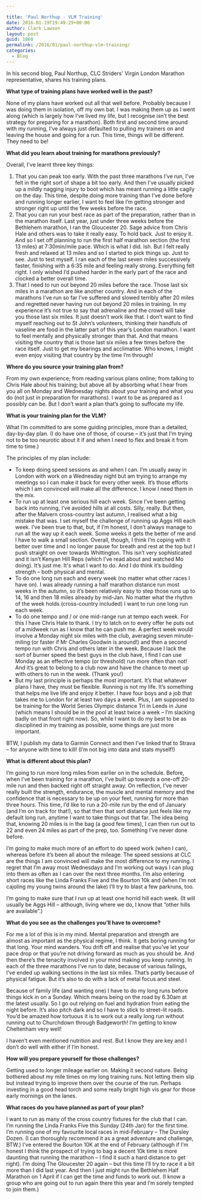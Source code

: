 ```yaml
---

title: 'Paul Northup - VLM Training'
date: 2016-01-19T19:49:29+00:00
author: Clark Lawson
layout: post
guid: 1860
permalink: /2016/01/paul-northup-vlm-training/
categories:
  - Blog
---
```

In his second blog, Paul Northup, CLC Striders' Virgin London Marathon representative, shares his training plans.<!--more-->

**What type of training plans have worked well in the past?**

None of my plans have worked out all that well before. Probably because I was doing them in isolation, off my own bat. I was making them up as I went along (which is largely how I‘ve lived my life, but I recognise isn’t the best strategy for preparing for a marathon). Both first and second time around with my running, I’ve always just defaulted to pulling my trainers on and leaving the house and going for a run. This time, things will be different. They need to be!

**What did you learn about training for marathons previously?**

Overall, I've learnt three key things:

  1. That you can peak too early. With the past three marathons I’ve run, I’ve felt in the right sort of shape a bit too early. And then I’ve usually picked up a mildly nagging injury to boot which has meant running a little cagily on the day. This time, despite doing more training than I’ve done before and running longer earlier, I want to feel like I’m getting stronger and stronger right up until the few weeks before the race.
  2. That you can run your best race as part of the preparation, rather than in the marathon itself. Last year, just under three weeks before the Bethlehem marathon, I ran the Gloucester 20. Sage advice from Chris Hale and others was to take it really easy. To hold back. Just to enjoy it. And so I set off planning to run the first half marathon section (the first 13 miles) at 7:30min/mile pace. Which is what I did. Ish. But I felt really fresh and relaxed at 13 miles and so I started to pick things up. Just to see. Just to test myself. I ran each of the last seven miles successively faster, finishing with a 6:35 mile and feeling really strong. Everything felt right. I only wished I’d pushed harder in the early part of the race and clocked a better overall time.
  3. That I need to run out beyond 20 miles before the race. Those last six miles in a marathon are like another country. And in each of the marathons I’ve run so far I’ve suffered and slowed terribly after 20 miles and regretted never having run out beyond 20 miles in training. In my experience it’s not true to say that adrenaline and the crowd will take you those last six miles. It just doesn’t work like that. I don’t want to find myself reaching out to St John’s volunteers, thinking their handfuls of vaseline are food in the latter part of this year’s London marathon. I want to feel mentally and physically stronger than that. And that means visiting the country that is those last six miles a few times before the race itself. Just to get my bearings and acclimatise. Who knows, I might even enjoy visiting that country by the time I’m through!

**Where do you source your training plan from?**

From my own experience; from reading various plans online; from talking to Chris Hale about his training; but above all by absorbing what I hear from you all on Monday and Wednesday nights about your training and what you do (not just in preparation for marathons). I want to be as prepared as I possibly can be. But I don’t want a plan that’s going to suffocate my life.

**What is your training plan for the VLM?**

What I’m committed to are some guiding principles, more than a detailed, day-by-day plan. (I do have one of those, of course – it’s just that I’m trying not to be too neurotic about it if and when I need to flex and break it from time to time.)

The principles of my plan include:

  * To keep doing speed sessions as and when I can. I’m usually away in London with work on a Wednesday night but am trying to arrange my meetings so I can make it back for every other week. It’s those efforts which I am convinced will make all the difference. I know I need them in the mix.
  * To run up at least one serious hill each week. Since I’ve been getting back into running, I’ve avoided hills at all costs. Silly, really. But then, after the Malvern cross-country last autumn, I realised what a big mistake that was. I set myself the challenge of running up Aggs Hill each week. I’ve been true to that, but, if I’m honest, I don’t always manage to run all the way up it each week. Some weeks it gets the better of me and I have to walk a small section. Overall, though, I think I’m coping with it better over time and I no longer pause for breath and rest at the top but I push straight on over towards Whittington. This isn’t very sophisticated and it isn’t Kenyan Hill Reps (which I’ve read about and watched Mo doing). It’s just me. It's what I want to do. And I do think it’s building strength – both physical and mental.
  * To do one long run each and every week (no matter what other races I have on). I was already running a half marathon distance run most weeks in the autumn, so it’s been relatively easy to step those runs up to 14, 16 and then 18 miles already by mid-Jan. No matter what the rhythm of the week holds (cross-country included) I want to run one long run each week.
  * To do one tempo and / or one mid-range run at tempo each week. For this I have Chris Hale to thank. I try to latch on to every offer he puts out of a midweek run as I know that he can push me. A perfect week would involve a Monday night six miles with the club, averaging seven minute-miling (or faster if Mr Charles Goodwin is around!) and then a second tempo run with Chris and others later in the week. Because I lack the sort of burner speed the best guys in the club have, I find I can use Monday as an effective tempo (or threshold) run more often than not! And it’s great to belong to a club now and have the chance to meet up with others to run in the week. (Thank you!)
  * But my last principle is perhaps the most important. It’s that whatever plans I have, they must be flexible. Running is not my life. It’s something that helps me live life and enjoy it better. I have four boys and a job that takes me to London for at least two days a week. Plus, I am supposed to be training for the World Series Olympic distance Tri in Leeds in June (which means I should be in the pool at least twice a week – I’m slacking badly on that front right now). So, while I want to do my best to be as disciplined in my training as possible, some things are just more important.

BTW, I publish my data to Garmin Connect and then I’ve linked that to Strava – for anyone with time to kill! (I’m not big into data and stats myself!)

**What is different about this plan?**

I’m going to run more long miles from earlier on in the schedule. Before, when I’ve been training for a marathon, I’ve built up towards a one-off 20-mile run and then backed right off straight away. On reflection, I’ve never really built the strength, endurance, the muscle and mental memory and the confidence that is necessary to be up on your feet, running for more than three hours. This time, I’d like to run a 20-mile run by the end of January (and I’m on track for that!), so that then that sort distance just feels like my default long run, anytime I want to take things out that far. The idea being that, knowing 20 miles is in the bag (a good few times), I can then run out to 22 and even 24 miles as part of the prep, too. Something I’ve never done before.

I’m going to make much more of an effort to do speed work (when I can), whereas before it’s been all about the mileage. The speed sessions at CLC are the things I am convinced will make the most difference to my running. I regret that I’m away most Wednesdays and I’m working out ways I can plug into them as often as I can over the next three months. I’m also entering short races like the Linda Franks Five and the Bourton 10k and (when I’m not cajoling my young twins around the lake) I’ll try to blast a few parkruns, too.

I’m going to make sure that I run up at least one horrid hill each week. (It will usually be Aggs Hill – although, living where we do, I know that &#8220;other hills are available&#8221;.)

**What do you see as the challenges you’ll have to overcome?**

For me a lot of this is in my mind. Mental preparation and strength are almost as important as the physical regime, I think. It gets boring running for that long. Your mind wanders. You drift off and realise that you’ve let your pace drop or that you’re not driving forward as much as you should be. And then there’s the tenacity involved in your mind making you keep running. In each of the three marathons I’ve run to date, because of various failings, I’ve ended up walking sections in the last six miles. That’s partly because of physical fatigue. But it’s also to do with a lack of metal focus and steel.

Because of family life (and wanting one) I have to do my long runs before things kick in on a Sunday. Which means being on the road by 6.30am at the latest usually. So I go out relying on fuel and hydration from eating the night before. It’s also pitch dark and so I have to stick to street-lit roads. You’d be amazed how tortuous it is to work out a really long run without running out to Churchdown through Badgeworth! I’m getting to know Cheltenham very well!

I haven’t even mentioned nutrition and rest. But I know they are key and I don’t do well with either if I’m honest.

**How will you prepare yourself for those challenges?**

Getting used to longer mileage earlier on. Making it second nature. Being bothered about my mile times on my long training runs. Not letting them slip but instead trying to improve them over the course of the run. Perhaps investing in a good head torch and some really bright high vis gear for those early mornings on the lanes.

**What races do you have planned as part of your plan?**

I want to run as many of the cross country fixtures for the club that I can. I’m running the Linda Franks Five this Sunday (24th Jan) for the first time. I’m running one of my favourite local races in mid-February – The Dursley Dozen. (I can thoroughly recommend it as a great adventure and challenge, BTW.) I’ve entered the Bourton 10K at the end of February (although if I’m honest I think the prospect of trying to bag a decent 10k time is more daunting that running the marathon – I find it such a hard distance to get right). I’m doing The Gloucester 20 again – but this time I’ll try to race it a bit more than I did last year. And then I just might run the Bethlehem Half Marathon on 1 April if I can get the time and funds to work out. (I know a group who are going out to run again there this year and I’m sorely tempted to join them.)